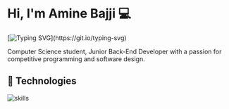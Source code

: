 # Hi, I'm Amine Bajji 💻
 [![Typing SVG](https://readme-typing-svg.herokuapp.com?font=comfortaa&color=016EEA&size=24&width=500&lines=CS+Student;Junior+Back-End+Engineer;Nice+to+meet+you...)](https://git.io/typing-svg)

Computer Science student, Junior Back-End Developer with a passion for competitive programming and software design. 
## 🔧 Technologies

![skills](https://skillicons.dev/icons?i=c,cpp,java,js,py,php,laravel,spring,graphql,react,next,html,css,tailwind,bootstrap,postgres,mysql,docker,kubernetes,git,linux&theme=light)
